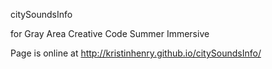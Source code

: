 
citySoundsInfo


for Gray Area Creative Code Summer Immersive 

Page is online at http://kristinhenry.github.io/citySoundsInfo/

